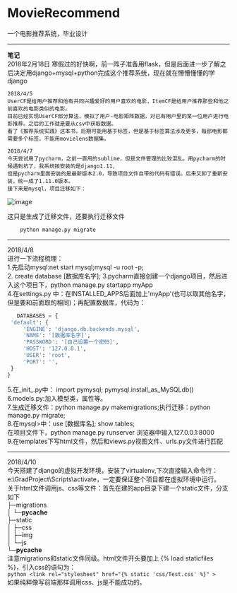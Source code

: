 # MovieRecommend  
一个电影推荐系统，毕业设计   

***
**笔记**  
    2018年2月18日 寒假过的好快啊，前一阵子准备用flask，但是后面进一步了解之后决定用django+mysql+python完成这个推荐系统，现在就在懵懵懂懂的学django    

    2018/4/5    
    UserCF是给用户推荐和他有共同兴趣爱好的用户喜欢的电影，ItemCF是给用户推荐那些和他之前喜欢的电影类似的电影。    
    目前已经实现UserCF部分算法，模拟了用户-电影矩阵数据，对已有用户里的某一位用户进行电影推荐。之后的工作就是要从csv中获取数据。    
    看了《推荐系统实践》这本书，后期可能用基于标签，但是基于标签算法涉及更多，每部电影都需要多个标签，不能用movielens数据集。

    2018/4/7		
    今天尝试用了pycharm，之前一直用的sublime，但是文件管理的比较混乱。用pycharm的时候遇到坑了，我系统按安装的是django1.11,
    但是pycharm里面安装的是最新版本2.0，导致项目文件自带的代码有错误。后来又卸了重新安装，统一成了1.11.0版本。    
    接下来是mysql，项目迁移如下：

![image](https://github.com/JaniceWuo/MovieRecommend/blob/master/djangostuding/images/databaseMigration.jpg)
    
   这只是生成了迁移文件，还要执行迁移文件
   ```python
       python manage.py migrate
   ```
***
   2018/4/8    
   进行一下流程梳理：   
   1.先启动mysql:net start mysql;mysql -u root -p;    
   2. create database [数据库名字];
   3.pycharm直接创建一个django项目，然后进入这个项目下，python manage.py startapp myApp  
   4.在settings.py 中：在INSTALLED_APPS后面加上'myApp'(也可以取其他名字，但是要和前面取的相同)；再配置数据库，代码为：    
   ```python
      DATABASES = {
    'default': {
        'ENGINE': 'django.db.backends.mysql',
        'NAME': '[数据库名字]',
        'PASSWORD': '[自己设置一个密码]',
        'HOST': '127.0.0.1',
        'USER': 'root',
        'PORT': '',   
    }
}
   ```
   5.在_init_.py中： import pymysql;  pymysql.install_as_MySQLdb()    
   6.models.py:加入模型类，属性等。    
   7.生成迁移文件：python manage.py makemigrations;执行迁移：python manage.py migrate;   
   8.在mysql>中：use [数据库名];  show tables;    
     在项目文件下，python manage.py runserver  浏览器中输入127.0.0.1:8000    
   9.在templates下写html文件，然后和views.py视图文件、urls.py文件进行匹配    
***
   2018/4/10    
   今天搭建了django的虚拟开发环境，安装了virtualenv,下次直接输入命令行：e:\GradProject\Scripts\activate，一定要保证整个项目都在虚拟环境中运行。    
   关于html文件调用js、css等文件：首先在建的app目录下建一个static文件，分支如下   
   ├─migrations    
│  └─__pycache__    
├─static    
│  ├─css    
│  ├─img    
│  └─js    
└─__pycache__        
    注意migrations和static文件同级。html文件开头要加上 {% load staticfiles %}，引入css的语句为：    
    ```python
       <link rel="stylesheet" href="{% static 'css/Test.css' %}" >
    ```    
    如果纯粹像写前端那样调用css、js是不能成功的。
